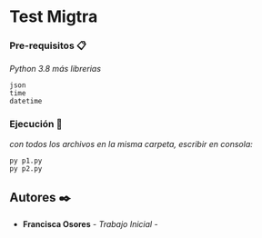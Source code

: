 # Test Migtra

### Pre-requisitos 📋

_Python 3.8 más librerias_


```
json
time
datetime
```

### Ejecución 🔧
_con todos los archivos en la misma carpeta, escribir en consola:_
```
py p1.py
py p2.py
```


## Autores ✒️


* **Francisca Osores** - *Trabajo Inicial* -

